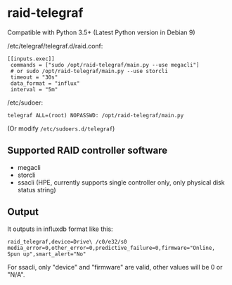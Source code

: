 # raid-telegraf

Compatible with Python 3.5+ (Latest Python version in Debian 9)

/etc/telegraf/telegraf.d/raid.conf:

```
[[inputs.exec]]
 commands = ["sudo /opt/raid-telegraf/main.py --use megacli"]
 # or sudo /opt/raid-telegraf/main.py --use storcli
 timeout = "30s"
 data_format = "influx"
 interval = "5m"
```

/etc/sudoer:

```
telegraf ALL=(root) NOPASSWD: /opt/raid-telegraf/main.py
```

(Or modify `/etc/sudoers.d/telegraf`)

## Supported RAID controller software

- megacli
- storcli
- ssacli (HPE, currently supports single controller only, only physical disk status string)

## Output

It outputs in influxdb format like this:

```influxdb
raid_telegraf,device=Drive\ /c0/e32/s0 media_error=0,other_error=0,predictive_failure=0,firmware="Online, Spun up",smart_alert="No"
```

For ssacli, only "device" and "firmware" are valid, other values will be 0 or "N/A".
